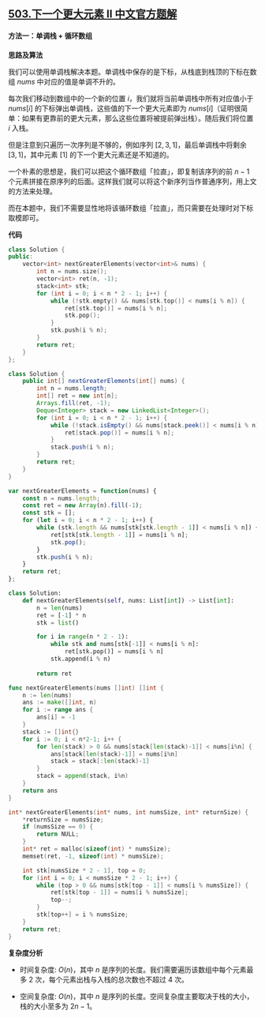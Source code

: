 ## [503.下一个更大元素 II 中文官方题解](https://leetcode.cn/problems/next-greater-element-ii/solutions/100000/xia-yi-ge-geng-da-yuan-su-ii-by-leetcode-bwam)
#### 方法一：单调栈 + 循环数组

**思路及算法**

我们可以使用单调栈解决本题。单调栈中保存的是下标，从栈底到栈顶的下标在数组 $\textit{nums}$ 中对应的值是单调不升的。

每次我们移动到数组中的一个新的位置 $i$，我们就将当前单调栈中所有对应值小于 $\textit{nums}[i]$ 的下标弹出单调栈，这些值的下一个更大元素即为 $\textit{nums}[i]$（证明很简单：如果有更靠前的更大元素，那么这些位置将被提前弹出栈）。随后我们将位置 $i$ 入栈。

但是注意到只遍历一次序列是不够的，例如序列 $[2,3,1]$，最后单调栈中将剩余 $[3,1]$，其中元素 $[1]$ 的下一个更大元素还是不知道的。

一个朴素的思想是，我们可以把这个循环数组「拉直」，即复制该序列的前 $n-1$ 个元素拼接在原序列的后面。这样我们就可以将这个新序列当作普通序列，用上文的方法来处理。

而在本题中，我们不需要显性地将该循环数组「拉直」，而只需要在处理时对下标取模即可。

**代码**

```C++ [sol1-C++]
class Solution {
public:
    vector<int> nextGreaterElements(vector<int>& nums) {
        int n = nums.size();
        vector<int> ret(n, -1);
        stack<int> stk;
        for (int i = 0; i < n * 2 - 1; i++) {
            while (!stk.empty() && nums[stk.top()] < nums[i % n]) {
                ret[stk.top()] = nums[i % n];
                stk.pop();
            }
            stk.push(i % n);
        }
        return ret;
    }
};
```

```Java [sol1-Java]
class Solution {
    public int[] nextGreaterElements(int[] nums) {
        int n = nums.length;
        int[] ret = new int[n];
        Arrays.fill(ret, -1);
        Deque<Integer> stack = new LinkedList<Integer>();
        for (int i = 0; i < n * 2 - 1; i++) {
            while (!stack.isEmpty() && nums[stack.peek()] < nums[i % n]) {
                ret[stack.pop()] = nums[i % n];
            }
            stack.push(i % n);
        }
        return ret;
    }
}
```

```JavaScript [sol1-JavaScript]
var nextGreaterElements = function(nums) {
    const n = nums.length;
    const ret = new Array(n).fill(-1);
    const stk = [];
    for (let i = 0; i < n * 2 - 1; i++) {
        while (stk.length && nums[stk[stk.length - 1]] < nums[i % n]) {
            ret[stk[stk.length - 1]] = nums[i % n];
            stk.pop();
        }
        stk.push(i % n);
    }
    return ret;
};
```

```Python [sol1-Python3]
class Solution:
    def nextGreaterElements(self, nums: List[int]) -> List[int]:
        n = len(nums)
        ret = [-1] * n
        stk = list()

        for i in range(n * 2 - 1):
            while stk and nums[stk[-1]] < nums[i % n]:
                ret[stk.pop()] = nums[i % n]
            stk.append(i % n)
        
        return ret
```

```go [sol1-Golang]
func nextGreaterElements(nums []int) []int {
    n := len(nums)
    ans := make([]int, n)
    for i := range ans {
        ans[i] = -1
    }
    stack := []int{}
    for i := 0; i < n*2-1; i++ {
        for len(stack) > 0 && nums[stack[len(stack)-1]] < nums[i%n] {
            ans[stack[len(stack)-1]] = nums[i%n]
            stack = stack[:len(stack)-1]
        }
        stack = append(stack, i%n)
    }
    return ans
}
```

```C [sol1-C]
int* nextGreaterElements(int* nums, int numsSize, int* returnSize) {
    *returnSize = numsSize;
    if (numsSize == 0) {
        return NULL;
    }
    int* ret = malloc(sizeof(int) * numsSize);
    memset(ret, -1, sizeof(int) * numsSize);

    int stk[numsSize * 2 - 1], top = 0;
    for (int i = 0; i < numsSize * 2 - 1; i++) {
        while (top > 0 && nums[stk[top - 1]] < nums[i % numsSize]) {
            ret[stk[top - 1]] = nums[i % numsSize];
            top--;
        }
        stk[top++] = i % numsSize;
    }
    return ret;
}
```

**复杂度分析**

- 时间复杂度: $O(n)$，其中 $n$ 是序列的长度。我们需要遍历该数组中每个元素最多 $2$ 次，每个元素出栈与入栈的总次数也不超过 $4$ 次。

- 空间复杂度: $O(n)$，其中 $n$ 是序列的长度。空间复杂度主要取决于栈的大小，栈的大小至多为 $2n-1$。
